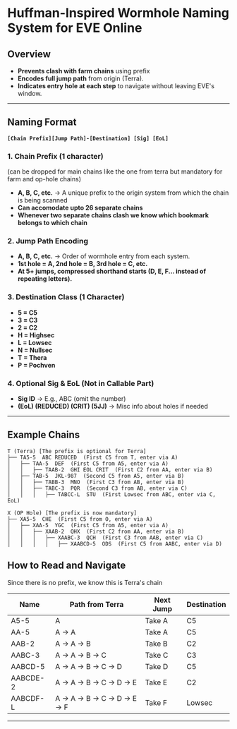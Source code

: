 # **Huffman-Inspired Wormhole Naming System for EVE Online**

## **Overview**

- **Prevents clash with farm chains** using prefix
- **Encodes full jump path** from origin (Terra).  
- **Indicates entry hole at each step** to navigate without leaving EVE's window.  

---

## **Naming Format**
**`[Chain Prefix][Jump Path]-[Destination] [Sig] [EoL]`**

### **1. Chain Prefix (1 character)**  
(can be dropped for main chains like the one from terra but mandatory for farm and op-hole chains)  
- **A, B, C, etc.** → A unique prefix to the origin system from which the chain is being scanned
- **Can accomodate upto 26 separate chains**
- **Whenever two separate chains clash we know which bookmark belongs to which chain**

### **2. Jump Path Encoding**  
- **A, B, C, etc.** → Order of wormhole entry from each system.  
- **1st hole = A, 2nd hole = B, 3rd hole = C, etc.**
- **At 5+ jumps, compressed shorthand starts (D, E, F... instead of repeating letters).**

### **3. Destination Class (1 Character)**  
- **5 = C5**
- **3 = C3**
- **2 = C2**
- **H = Highsec**
- **L = Lowsec**
- **N = Nullsec**
- **T = Thera**
- **P = Pochven**

### **4. Optional Sig & EoL (Not in Callable Part)**  
- **Sig ID** → E.g., ABC (omit the number)
- **(EoL) (REDUCED) (CRIT) (5JJ)** → Misc info about holes if needed

---

## **Example Chains**

```
T (Terra) [The prefix is optional for Terra]
├── TA5-5  ABC REDUCED  (First C5 from T, enter via A)
│   ├── TAA-5  DEF  (First C5 from A5, enter via A)
│   │   ├── TAAB-2  GHI EOL CRIT  (First C2 from AA, enter via B)
│   ├── TAB-5  JKL-987  (Second C5 from A5, enter via B)
│   │   ├── TABB-3  MNO  (First C3 from AB, enter via B)
│   │   ├── TABC-3  PQR  (Second C3 from AB, enter via C)
│   │   │   ├── TABCC-L  STU  (First Lowsec from ABC, enter via C, EoL)
```
```
X (OP Hole) [The prefix is now mandatory]
├── XA5-5  CHE  (First C5 from O, enter via A)
│   ├── XAA-5  YGC  (First C5 from A5, enter via A)
│   │   ├── XAAB-2  QHX  (First C2 from AA, enter via B)
│   │   │   ├── XAABC-3  QCH  (First C3 from AAB, enter via C)
│   │   │   │   ├── XAABCD-5  ODS  (First C5 from AABC, enter via D)
```

## **How to Read and Navigate**

Since there is no prefix, we know this is Terra's chain

| Name | Path from Terra | Next Jump | Destination |
|------|---------------|-----------|-------------|
| A5-5  | A | Take A | C5 |
| AA-5  | A → A | Take A | C5 |
| AAB-2 | A → A → B | Take B | C2 |
| AABC-3 | A → A → B → C | Take C | C3 |
| AABCD-5 | A → A → B → C → D | Take D | C5 |
| AABCDE-2 | A → A → B → C → D → E | Take E | C2 |
| AABCDF-L | A → A → B → C → D → E → F | Take F | Lowsec |

---
